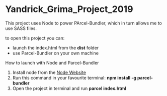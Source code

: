 # Yandrick_Grima_Project_2019

This project uses Node to power PArcel-Bundler, which in turn allows me to use SASS files.

to open this project you can:
* launch the index.html from the **dist** folder
* use Parcel-Bundler on your own machine

How to launch with Node and Parcel-Bundler
1. Install node from the [Node Website](https://nodejs.org/en/download/)
2. Run this command in your favourite terminal: **npm install -g parcel-bundler**
3. Open the project in terminal and run **parcel index.html**